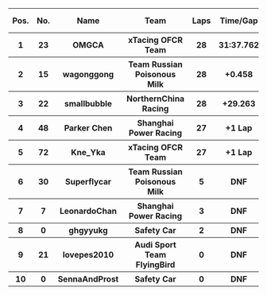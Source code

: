 <table style="width:100%">
	<tr>
		<th>Pos.</th>
		<th>No.</th>
		<th>Name</th>
		<th>Team</th>
		<th>Laps</th>
		<th>Time/Gap</th>
		<th>Personal Best</th>
		<th>Position Diff</th>
	</tr>
	<tr>
		<th>1</th>
		<th>23</th>
		<th>OMGCA</th>
		<th>xTacing OFCR Team</th>
		<th>28</th>
		<th>31:37.762</th>
		<th>1:03.553</th>
		<th>+1</th>
	</tr>
	<tr>
		<th>2</th>
		<th>15</th>
		<th>wagonggong</th>
		<th>Team Russian Poisonous Milk</th>
		<th>28</th>
		<th>+0.458</th>
		<th>1:03.194</th>
		<th>-1</th>
	</tr>
	<tr>
		<th>3</th>
		<th>22</th>
		<th>smallbubble</th>
		<th>NorthernChina Racing</th>
		<th>28</th>
		<th>+29.263</th>
		<th>1:04.013</th>
		<th>+1</th>
	</tr>
	<tr>
		<th>4</th>
		<th>48</th>
		<th>Parker Chen</th>
		<th>Shanghai Power Racing</th>
		<th>27</th>
		<th>+1 Lap</th>
		<th>1:04.848</th>
		<th>+1</th>
	</tr>
	<tr>
		<th>5</th>
		<th>72</th>
		<th>Kne_Yka</th>
		<th>xTacing OFCR Team</th>
		<th>27</th>
		<th>+1 Lap</th>
		<th>1:04.826</th>
		<th>+1</th>
	</tr>
	<tr>
		<th>6</th>
		<th>30</th>
		<th>Superflycar</th>
		<th>Team Russian Poisonous Milk</th>
		<th>5</th>
		<th>DNF</th>
		<th>1:06.619</th>
		<th>+3</th>
	</tr>
	<tr>
		<th>7</th>
		<th>7</th>
		<th>LeonardoChan</th>
		<th>Shanghai Power Racing</th>
		<th>3</th>
		<th>DNF</th>
		<th>1:15.394</th>
		<th>0</th>
	</tr>
	<tr>
		<th>8</th>
		<th>0</th>
		<th>ghgyyukg</th>
		<th>Safety Car</th>
		<th>2</th>
		<th>DNF</th>
		<th>1:43.198</th>
		<th>+2</th>
	</tr>
	<tr>
		<th>9</th>
		<th>21</th>
		<th>lovepes2010</th>
		<th>Audi Sport Team FlyingBird</th>
		<th>0</th>
		<th>DNF</th>
		<th>N/A</th>
		<th>-6</th>
	</tr>
	<tr>
		<th>10</th>
		<th>0</th>
		<th>SennaAndProst</th>
		<th>Safety Car</th>
		<th>0</th>
		<th>DNF</th>
		<th>N/A</th>
		<th>-2</th>
	</tr>
</table>